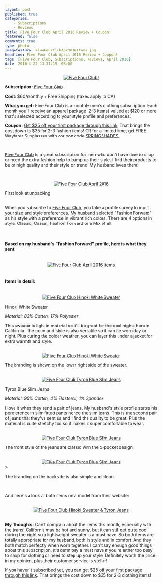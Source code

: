 ```yaml
---
layout: post
published: true
categories: 
    - Subscriptions
    - Reviews
title: Five Four Club April 2016 Review + Coupon!
featured: false
comments: true
type: photo
imagefeature: FiveFourClubApr2016Items.jpg
headline: Five Four Club April 2016 Review + Coupon!
tags: [Five Four Club, Subscriptions, Reviews, April 2016]
date: 2016-4-22 13:31:19 -08:00
---
```


<center><a href="http://fivefourclub.7eer.net/c/164125/122548/2570" target="_blank">
<img src="/images/FiveFourClubApr2016Package.jpg" border="0" style="border:none;max-width:100%;" alt="Five Four Club!" />
</a></center>
<p><b>Subscription:</b> <a href="http://fivefourclub.7eer.net/c/164125/122548/2570" target="_blank">Five Four Club</a></p>
<p><b>Cost:</b> $60/monthly + Free Shipping (taxes apply to CA)</p>
<p><b>What you get:</b> Five Four Club is a monthly men’s clothing subscription. Each month you'll receive an apparel package (2-3 items) valued at $120 or more that's selected according to your style profile and preferences.</p>
<p><b>Coupon:</b> <a href="http://fivefourclub.7eer.net/c/164125/122548/2570" target="_blank">Get $25 off your first package through this link</a>. That brings the cost down to $35 for 2-3 fashion items! OR for a limited time, get FREE Wayfarer Sunglasses with coupon code <a href="http://fivefourclub.7eer.net/c/164125/122548/2570" target="_blank">SPRINGSHADES<a href="http://fivefourclub.7eer.net/c/164125/122548/2570" target="_blank">.</p>

<br>

<p><a href="http://fivefourclub.7eer.net/c/164125/122548/2570" target="_blank">Five Four Club</a> is a great subscription for men who don't have time to shop or need the extra fashion help to bump up their style. I find their products to be of high quality and their style on trend. My husband loves them!</p>

<br>

<p><center><a href="http://fivefourclub.7eer.net/c/164125/122548/2570" target="_blank">
<img src="/images/FiveFourClubApr2016OpenPackage.jpg" border="0" style="border:none;max-width:100%;" alt="Five Four Club April 2016" />
</a></center></p>
<figcaption>First look at unpacking</figcaption>

<br>

<p>When you subscribe to <a href="http://fivefourclub.7eer.net/c/164125/122548/2570" target="_blank">Five Four Club</a>, you take a profile survey to input your size and style preferences. My husband selected "Fashion Forward" as his style with a preference in vibrant rich colors. There are 4 options in style; Classic, Casual, Fashion Forward or a Mix of all.</p>

<br>

<H4>Based on my husband's "Fashion Forward" profile, here is what they sent:</H4>

<br>

<center><a href="http://fivefourclub.7eer.net/c/164125/122548/2570" target="_blank">
<img src="/images/FiveFourClubApr2016Items.jpg" border="0" style="border:none;max-width:100%;" alt="Five Four Club April 2016 Items" />
</a></center>

<br>

<H4>Items in detail:</H4>

<br>

<center><a href="http://fivefourclub.7eer.net/c/164125/122548/2570" target="_blank">
<img src="/images/FiveFourClubApr2016HinokiWhiteSweater.jpg" border="0" style="border:none;max-width:100%;" alt="Five Four Club Hinoki White Sweater" />
</a></center>

<DL>
<DT>Hinoki White Sweater</DT>
</DL>

<p><i>Material: 83% Cotton, 17% Polyester</i></p>

<p>This sweater is light in material so it'll be great for the cool nights here in California. The color and style is also versatile so it can be worn day or night. Plus during the colder weather, you can layer this under a jacket for extra warmth and style.</p>

<br>

<center><a href="http://fivefourclub.7eer.net/c/164125/122548/2570" target="_blank">
<img src="/images/FiveFourClubApr2016HinokiWhiteSweater2.jpg" border="0" style="border:none;max-width:100%;" alt="Five Four Club Hinoki White Sweater" />
</a></center>

<p>The branding is shown on the lower right side of the sweater.</p>

<br>

<center><a href="http://fivefourclub.7eer.net/c/164125/122548/2570" target="_blank">
<img src="/images/FiveFourClubApr2016TyronBlueSlimJeans.jpg" border="0" style="border:none;max-width:100%;" alt="Five Four Club Tyron Blue Slim Jeans" />
</a></center>

<DL>
<DT>Tyron Blue Slim Jeans</DT>
</DL>

<p><i>Material: 95% Cotton, 4% Elasterell, 1% Spandex</i></p>

<p>I love it when they send a pair of jeans. My husband's style profile states his pereference in slim fitted pants hence the slim jeans. This is the second pair of jeans that they've sent us and I find the quality to be great. Plus the material is quite stretchy too so it makes it super comfortable to wear.</p> 

<br>

<center><a href="http://fivefourclub.7eer.net/c/164125/122548/2570" target="_blank">
<img src="/images/FiveFourClubApr2016TyronBlueSlimJeans2.jpg" border="0" style="border:none;max-width:100%;" alt="Five Four Club Tyron Blue Slim Jeans" />
</a></center>

<p>The front style of the jeans are classic with the 5-pocket design.</p>

<br>

<center><a href="http://fivefourclub.7eer.net/c/164125/122548/2570" target="_blank">
<img src="/images/FiveFourClubApr2016TyronBlueSlimJeans3.jpg" border="0" style="border:none;max-width:100%;" alt="Five Four Club Tyron Blue Slim Jeans" />
</a></center>>

<p>The branding on the backside is also simple and clean.</p>

<br>

<p>And here's a look at both items on a model from their website:</p>

<br>

<center><a href="http://fivefourclub.7eer.net/c/164125/122548/2570" target="_blank">
<img src="/images/FiveFourClubApr2016HinokiWhiteSweater3.jpg" border="0" style="border:none;max-width:100%;" alt="Five Four Club Hinoki Sweater & Tyron Jeans" />
</a></center>

<br>

<p><i class="icon-exclamation-sign"></i><b> My Thoughts:</b> Can't complain about the items this month, especially with the jeans! California may be hot and sunny, but it can still get quite cool during the night so a lightweight sweater is a must have. So both items are totally appropriate for my husband, both in style and in comfort. And they both match perfectly when worn together. I can't say enough good things about this subscription, it's definitely a must have if you're either too busy to shop for clothing or need to step up your style. Definitely worth the price in my opinion, plus their customer service is stellar!</p>

<p>If you haven't subscribed yet, you can <a href="http://fivefourclub.7eer.net/c/164125/122548/2570" target="_blank">get $25 off your first package through this link</a>. That brings the cost down to $35 for 2-3 clothing items!</p> 
